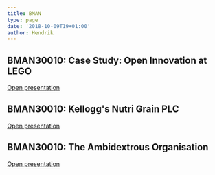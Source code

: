 ```yaml
---
title: BMAN
type: page
date: '2018-10-09T19+01:00'
author: Hendrik
---
```

## BMAN30010: Case Study: Open Innovation at LEGO

[Open presentation](https://docs.google.com/presentation/d/1-Q8JVEEShqc_0iRfOeZqRVe-l_cUqlKS81VJsHd_tZU/edit?usp=sharing)

## BMAN30010: Kellogg's Nutri Grain PLC

[Open presentation](https://docs.google.com/presentation/d/1DSrvkKTGS_CfY-NfqbMFtnX2rdU5F2_qNrF4Fo0n5to/edit)

## BMAN30010: The Ambidextrous Organisation

[Open presentation](https://docs.google.com/presentation/d/1kVsTh72LQrl5WqjDW7Q4MM0l2nWxzxRylJhAXxS_TGA/edit?usp=sharing)
